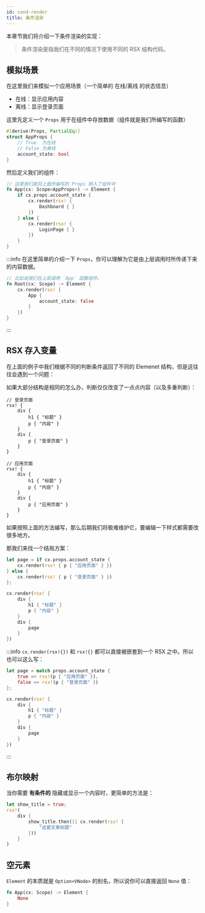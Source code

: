 ```yaml
---
id: cond-render
title: 条件渲染
---
```


本章节我们将介绍一下条件渲染的实现：

> 条件渲染是指我们在不同的情况下使用不同的 RSX 结构代码。

## 模拟场景

在这里我们来模拟一个应用场景（一个简单的 在线/离线 的状态信息）

- 在线：显示应用内容
- 离线：显示登录页面

这里先定义一个 `Props` 用于在组件中存放数据（组件就是我们所编写的函数）

```rust
#[derive(Props, PartialEq)]
struct AppProps {
    // True  为在线
    // False 为离线
    account_state: bool
}
```

然后定义我们的组件：

```rust
// 这里我们就将上面所编写的 Props 绑入了组件中
fn App(cx: Scope<AppProps>) -> Element {
    if cx.props.account_state {
        cx.render(rsx! {
            Dashboard { }
        })
    } else {
        cx.render(rsx! {
            LoginPage { }
        })
    }
}
```

:::info
在这里简单的介绍一下 `Props`，你可以理解为它是由上层调用时所传递下来的内容数据。
```rust
// 比如说我们在上层调用 `App` 函数组件。
fn Root(cx: Scope) -> Element {
    cx.render(rsx! {
        App {
            account_state: false
        }
    })
}
```
:::

## RSX 存入变量

在上面的例子中我们根据不同的判断条件返回了不同的 Elemenet 结构，但是这往往会遇到一个问题：

如果大部分结构是相同的怎么办，判断仅仅改变了一点点内容（以及多重判断）：

```rsx
// 登录页面
rsx! {
    div {
        h1 { "标题" }
        p { "内容" }
    }
    div {
        p { "登录页面" }
    }
}

// 应用页面
rsx! {
    div {
        h1 { "标题" }
        p { "内容" }
    }
    div {
        p { "应用页面" }
    }
}
```

如果按照上面的方法编写，那么后期我们将极难维护它，要编辑一下样式都需要改很多地方。

那我们来找一个结局方案：

```rust
let page = if cx.props.account_state {
    cx.render(rsx! { p { "应用页面" } })
} else {
    cx.render(rsx! { p { "登录页面" } })
};

cx.render(rsx! { 
    div {
        h1 { "标题" }
        p { "内容" }
    }
    div {
        page
    }
})
```

:::info
`cx.render(rsx!{})` 和 `rsx!{}` 都可以直接被嵌套到一个 RSX 之中。所以也可以这么写：

```rust
let page = match props.account_state {
    true => rsx!(p { "应用页面" }),
    false => rsx!(p { "登录页面" })
};

cx.render(rsx! { 
    div {
        h1 { "标题" }
        p { "内容" }
    }
    div {
        page
    }
})
```
:::

## 布尔映射

当你需要 **有条件的** 隐藏或显示一个内容时，更简单的方法是：

```rust
let show_title = true;
rsx!(
    div {
        show_title.then(|| cx.render(rsx! {
            "这是文章标题"
        }))
    }
)
```

## 空元素

`Element` 的本质就是 `Option<VNode>` 的别名，所以说你可以直接返回 `None` 值：

```rust
fn App(cx: Scope) -> Element {
    None
}
```
